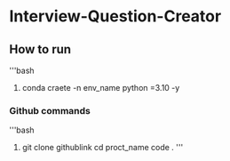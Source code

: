 # Interview-Question-Creator


## How to run
'''bash
1. conda craete -n env_name python =3.10 -y



### Github commands

'''bash
1. git clone githublink
cd proct_name
code .
'''
